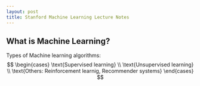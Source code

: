 ```yaml
---
layout: post
title: Stanford Machine Learning Lecture Notes
---
```

## What is Machine Learning?
Types of Machine learning algorithms:
$$ \begin{cases} \text{Supervised learning} \\ \text{Unsupervised learning} \\ \text{Others: Reinforcement learnig, Recommender systems} \end{cases} $$